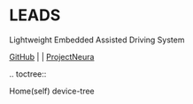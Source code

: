 # LEADS

Lightweight Embedded Assisted Driving System

[GitHub](https://github.com/ProjectNeura/LEADS) | [](LEADS_VeC) | [ProjectNeura](https://projectneura.org)

.. toctree::

Home(self)
device-tree
